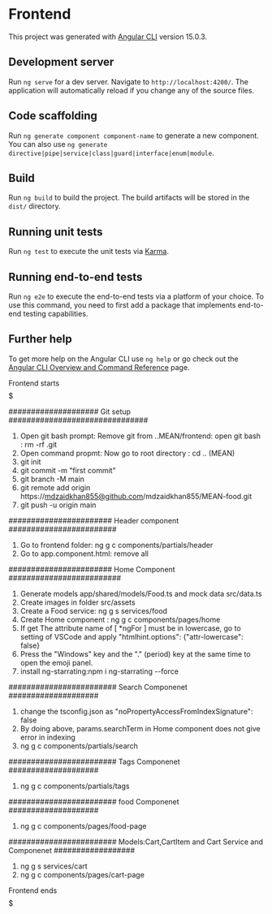# Frontend

This project was generated with [Angular CLI](https://github.com/angular/angular-cli) version 15.0.3.

## Development server

Run `ng serve` for a dev server. Navigate to `http://localhost:4200/`. The application will automatically reload if you change any of the source files.

## Code scaffolding

Run `ng generate component component-name` to generate a new component. You can also use `ng generate directive|pipe|service|class|guard|interface|enum|module`.

## Build

Run `ng build` to build the project. The build artifacts will be stored in the `dist/` directory.

## Running unit tests

Run `ng test` to execute the unit tests via [Karma](https://karma-runner.github.io).

## Running end-to-end tests

Run `ng e2e` to execute the end-to-end tests via a platform of your choice. To use this command, you need to first add a package that implements end-to-end testing capabilities.

## Further help

To get more help on the Angular CLI use `ng help` or go check out the [Angular CLI Overview and Command Reference](https://angular.io/cli) page.

$$$$$$$$$$$$$$$$$$$$$$$$$$$$  Frontend starts $$$$$$$$$$$$$$$$$$$$$$$$$

####################  Git setup ###############################
1. Open git bash prompt: Remove git from ..MEAN/frontend: open git bash : rm -rf .git
2. Open command propmt: Now go to root directory : cd .. (MEAN)
3. git init
4. git commit -m "first commit"
5. git branch -M main
6. git remote add origin https://mdzaidkhan855@github.com/mdzaidkhan855/MEAN-food.git
7. git push -u origin main

####################### Header component ########################
1. Go to frontend folder: ng g c components/partials/header
2. Go to app.component.html: remove all


####################### Home Component #########################
1. Generate models app/shared/models/Food.ts and mock data src/data.ts
2. Create images in folder src/assets
3. Create a Food service: ng g s services/food
4. Create Home component : ng g c components/pages/home
5. If get The attribute name of [ *ngFor ] must be in lowercase, go to setting of VSCode
   and apply "htmlhint.options": {"attr-lowercase": false}
6. Press the "Windows" key and the "." (period) key at the same time to open the emoji panel.
7. install ng-starrating:npm i ng-starrating --force

######################## Search Componenet ####################
1. change the tsconfig.json as "noPropertyAccessFromIndexSignature": false
2. By doing above, params.searchTerm in Home component does not give error in indexing
3. ng g c components/partials/search

######################## Tags Componenet ####################
1. ng g c components/partials/tags

######################## food Componenet ####################
1. ng g c components/pages/food-page

######################## Models:Cart,CartItem and Cart Service and Componenet ##################
1. ng g s services/cart
2. ng g c components/pages/cart-page

$$$$$$$$$$$$$$$$$$$$$$$$$$$$  Frontend ends $$$$$$$$$$$$$$$$$$$$$$$$$
